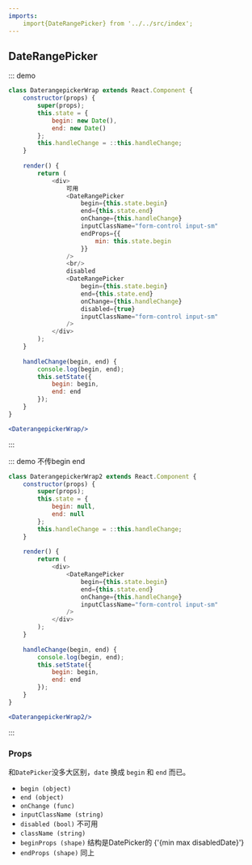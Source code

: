 ```yaml
---
imports:
    import{DateRangePicker} from '../../src/index';
---
```

## DateRangePicker

::: demo
```js
class DaterangepickerWrap extends React.Component {
    constructor(props) {
        super(props);
        this.state = {
            begin: new Date(),
            end: new Date()
        };
        this.handleChange = ::this.handleChange;
    }
    
    render() {
        return (
            <div>
                可用
                <DateRangePicker
                    begin={this.state.begin}
                    end={this.state.end}
                    onChange={this.handleChange}
                    inputClassName="form-control input-sm"
                    endProps={{
                        min: this.state.begin
                    }}
                />
                <br/>
                disabled
                <DateRangePicker
                    begin={this.state.begin}
                    end={this.state.end}
                    onChange={this.handleChange}
                    disabled={true}
                    inputClassName="form-control input-sm"
                />
            </div>
        );
    }
    
    handleChange(begin, end) {
        console.log(begin, end);
        this.setState({
            begin: begin,
            end: end
        });
    }
}
```
```jsx
<DaterangepickerWrap/>
```
:::

::: demo 不传begin end
```js
class DaterangepickerWrap2 extends React.Component {
    constructor(props) {
        super(props);
        this.state = {
            begin: null,
            end: null
        };
        this.handleChange = ::this.handleChange;
    }
    
    render() {
        return (
            <div>
                <DateRangePicker
                    begin={this.state.begin}
                    end={this.state.end}
                    onChange={this.handleChange}
                    inputClassName="form-control input-sm"
                />
            </div>
        );
    }
    
    handleChange(begin, end) {
        console.log(begin, end);
        this.setState({
            begin: begin,
            end: end
        });
    }
}
```
```jsx
<DaterangepickerWrap2/>
```
:::

### Props
和`DatePicker`没多大区别，`date` 换成 `begin` 和 `end` 而已。
- `begin (object)`
- `end (object)`
- `onChange (func)`
- `inputClassName (string)`
- `disabled (bool)` 不可用
- `className (string)`
- `beginProps (shape)` 结构是DatePicker的 {'{min max disabledDate}'}
- `endProps (shape)` 同上